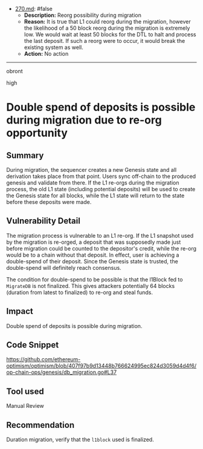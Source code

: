 
- [270.md](processed/false/migration/270.md): #false
  - **Description:** Reorg possibility during migration
  - **Reason:** It is true that L1 could reorg during the migration, however the likelihood of a 50 block reorg during the migration is extremely low. We would wait at least 50 blocks for the DTL to halt and process the last deposit. If such a reorg were to occur, it would break the existing system as well.
  - **Action:** No action

---

obront

high

# Double spend of deposits is possible during migration due to re-org opportunity

## Summary

During migration, the sequencer creates a new Genesis state and all derivation takes place from that point. Users sync off-chain to the produced genesis and validate from there. If the L1 re-orgs during the migration process, the old L1 state (including potential deposits) will be used to create the Genesis state for all blocks, while the L1 state will return to the state before these deposits were made.

## Vulnerability Detail

The migration process is vulnerable to an L1 re-org. If the L1 snapshot used by the migration is re-orged, a deposit that was supposedly made just before migration could be counted to the depositor's credit, while the re-org would be to a chain without that deposit. In effect, user is achieving a double-spend of their deposit. Since the Genesis state is trusted, the double-spend will definitely reach consensus. 

The condition for double-spend to be possible is that the l1Block fed to `MigrateDB` is not finalized. This gives attackers potentially 64 blocks (duration from latest to finalized) to re-org and steal funds. 

## Impact

Double spend of deposits is possible during migration.

## Code Snippet

https://github.com/ethereum-optimism/optimism/blob/407f97b9d13448b766624995ec824d3059d4d4f6/op-chain-ops/genesis/db_migration.go#L37

## Tool used

Manual Review

## Recommendation

Duration migration, verify that the `l1block` used is finalized.